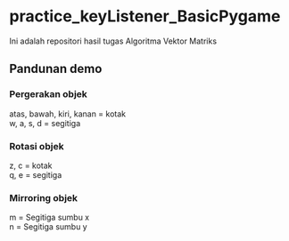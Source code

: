 # practice_keyListener_BasicPygame
Ini adalah repositori hasil tugas Algoritma Vektor Matriks

## Pandunan demo 
### Pergerakan objek
atas, bawah, kiri, kanan = kotak <br>
w, a, s, d = segitiga

### Rotasi objek
z, c = kotak <br>
q, e = segitiga

### Mirroring objek
m = Segitiga sumbu x <br>
n = Segitiga sumbu y
